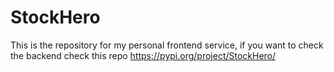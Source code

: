 # StockHero

This is the repository for my personal frontend service, if you want to check the backend check this repo https://pypi.org/project/StockHero/